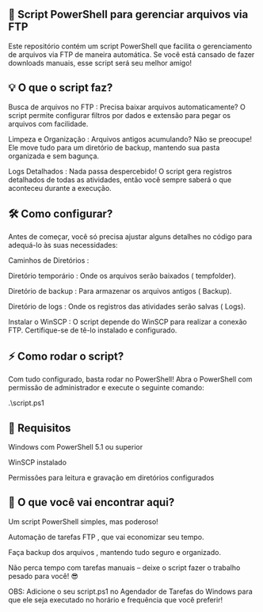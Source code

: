 ## 🚀 Script PowerShell para gerenciar arquivos via FTP


Este repositório contém um script PowerShell que facilita o gerenciamento de arquivos via FTP de maneira automática. Se você está cansado de fazer downloads manuais, esse script será seu melhor amigo!

## 💡 O que o script faz?
Busca de arquivos no FTP :
Precisa baixar arquivos automaticamente? O script permite configurar filtros por dados e extensão para pegar os arquivos com facilidade.

Limpeza e Organização :
Arquivos antigos acumulando? Não se preocupe! Ele move tudo para um diretório de backup, mantendo sua pasta organizada e sem bagunça.

Logs Detalhados :
Nada passa despercebido! O script gera registros detalhados de todas as atividades, então você sempre saberá o que aconteceu durante a execução.

## 🛠️ Como configurar?
Antes de começar, você só precisa ajustar alguns detalhes no código para adequá-lo às suas necessidades:

Caminhos de Diretórios :

Diretório temporário : Onde os arquivos serão baixados ( tempfolder).

Diretório de backup : Para armazenar os arquivos antigos ( Backup).

Diretório de logs : Onde os registros das atividades serão salvas ( Logs).

Instalar o WinSCP :
O script depende do WinSCP para realizar a conexão FTP. Certifique-se de tê-lo instalado e configurado.

## ⚡ Como rodar o script?
Com tudo configurado, basta rodar no PowerShell! 
Abra o PowerShell com permissão de administrador e execute o seguinte comando:

.\script.ps1  

## 🌟 Requisitos

Windows com PowerShell 5.1 ou superior

WinSCP instalado

Permissões para leitura e gravação em diretórios configurados

## 💬 O que você vai encontrar aqui?

Um script PowerShell simples, mas poderoso!

Automação de tarefas FTP , que vai economizar seu tempo.

Faça backup dos arquivos , mantendo tudo seguro e organizado.

Não perca tempo com tarefas manuais – deixe o script fazer o trabalho pesado para você! 😎

OBS: Adicione o seu script.ps1 no Agendador de Tarefas do Windows para que ele seja executado no horário e frequência que você preferir!
